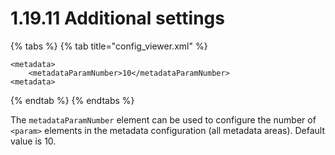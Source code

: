 # 1.19.11 Additional settings

{% tabs %}
{% tab title="config\_viewer.xml" %}
```markup
<metadata>
    <metadataParamNumber>10</metadataParamNumber>
<metadata>
```
{% endtab %}
{% endtabs %}

The `metadataParamNumber` element can be used to configure the number of `<param>` elements in the metadata configuration \(all metadata areas\). Default value is 10.

